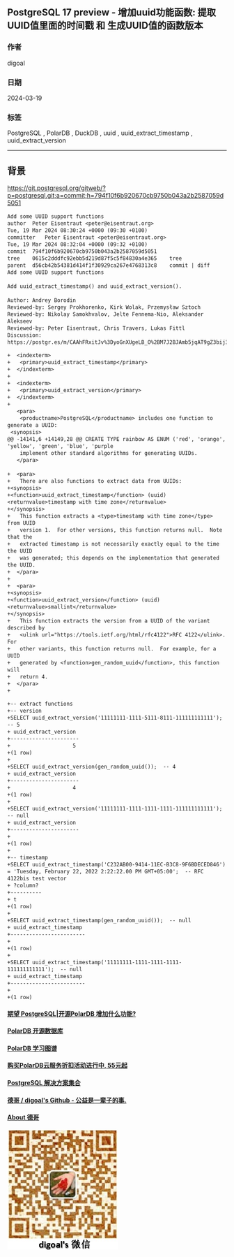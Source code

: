 ## PostgreSQL 17 preview - 增加uuid功能函数: 提取UUID值里面的时间戳 和 生成UUID值的函数版本     
                                                                              
### 作者                                                                              
digoal                                                                              
                                                                              
### 日期                                                                              
2024-03-19                                                                       
                                                                              
### 标签                                                                              
PostgreSQL , PolarDB , DuckDB , uuid , uuid_extract_timestamp , uuid_extract_version                   
                                                                              
----                                                                              
                                                                              
## 背景   
https://git.postgresql.org/gitweb/?p=postgresql.git;a=commit;h=794f10f6b920670cb9750b043a2b2587059d5051  
```  
Add some UUID support functions  
author	Peter Eisentraut <peter@eisentraut.org>	  
Tue, 19 Mar 2024 08:30:24 +0000 (09:30 +0100)  
committer	Peter Eisentraut <peter@eisentraut.org>	  
Tue, 19 Mar 2024 08:32:04 +0000 (09:32 +0100)  
commit	794f10f6b920670cb9750b043a2b2587059d5051  
tree	0615c2dddfc92ebb5d219d87f5c5f84830a4e365	tree  
parent	d56cb42b54381d414f1f30929ca267e4768313c8	commit | diff  
Add some UUID support functions  
  
Add uuid_extract_timestamp() and uuid_extract_version().  
  
Author: Andrey Borodin  
Reviewed-by: Sergey Prokhorenko, Kirk Wolak, Przemysław Sztoch  
Reviewed-by: Nikolay Samokhvalov, Jelte Fennema-Nio, Aleksander Alekseev  
Reviewed-by: Peter Eisentraut, Chris Travers, Lukas Fittl  
Discussion: https://postgr.es/m/CAAhFRxitJv%3DyoGnXUgeLB_O%2BM7J2BJAmb5jqAT9gZ3bij3uLDA%40mail.gmail.com  
```  
  
```  
+  <indexterm>  
+   <primary>uuid_extract_timestamp</primary>  
+  </indexterm>  
+  
+  <indexterm>  
+   <primary>uuid_extract_version</primary>  
+  </indexterm>  
+  
   <para>  
    <productname>PostgreSQL</productname> includes one function to generate a UUID:  
 <synopsis>  
@@ -14141,6 +14149,28 @@ CREATE TYPE rainbow AS ENUM ('red', 'orange', 'yellow', 'green', 'blue', 'purple  
    implement other standard algorithms for generating UUIDs.  
   </para>  
   
+  <para>  
+   There are also functions to extract data from UUIDs:  
+<synopsis>  
+<function>uuid_extract_timestamp</function> (uuid) <returnvalue>timestamp with time zone</returnvalue>  
+</synopsis>  
+   This function extracts a <type>timestamp with time zone</type> from UUID  
+   version 1.  For other versions, this function returns null.  Note that the  
+   extracted timestamp is not necessarily exactly equal to the time the UUID  
+   was generated; this depends on the implementation that generated the UUID.  
+  </para>  
+  
+  <para>  
+<synopsis>  
+<function>uuid_extract_version</function> (uuid) <returnvalue>smallint</returnvalue>  
+</synopsis>  
+   This function extracts the version from a UUID of the variant described by  
+   <ulink url="https://tools.ietf.org/html/rfc4122">RFC 4122</ulink>.  For  
+   other variants, this function returns null.  For example, for a UUID  
+   generated by <function>gen_random_uuid</function>, this function will  
+   return 4.  
+  </para>  
+  
```  
  
```  
+-- extract functions  
+-- version  
+SELECT uuid_extract_version('11111111-1111-5111-8111-111111111111');  -- 5  
+ uuid_extract_version   
+----------------------  
+                    5  
+(1 row)  
+  
+SELECT uuid_extract_version(gen_random_uuid());  -- 4  
+ uuid_extract_version   
+----------------------  
+                    4  
+(1 row)  
+  
+SELECT uuid_extract_version('11111111-1111-1111-1111-111111111111');  -- null  
+ uuid_extract_version   
+----------------------  
+                       
+(1 row)  
+  
+-- timestamp  
+SELECT uuid_extract_timestamp('C232AB00-9414-11EC-B3C8-9F6BDECED846') = 'Tuesday, February 22, 2022 2:22:22.00 PM GMT+05:00';  -- RFC 4122bis test vector  
+ ?column?   
+----------  
+ t  
+(1 row)  
+  
+SELECT uuid_extract_timestamp(gen_random_uuid());  -- null  
+ uuid_extract_timestamp   
+------------------------  
+   
+(1 row)  
+  
+SELECT uuid_extract_timestamp('11111111-1111-1111-1111-111111111111');  -- null  
+ uuid_extract_timestamp   
+------------------------  
+   
+(1 row)  
```  
    
  
#### [期望 PostgreSQL|开源PolarDB 增加什么功能?](https://github.com/digoal/blog/issues/76 "269ac3d1c492e938c0191101c7238216")
  
  
#### [PolarDB 开源数据库](https://openpolardb.com/home "57258f76c37864c6e6d23383d05714ea")
  
  
#### [PolarDB 学习图谱](https://www.aliyun.com/database/openpolardb/activity "8642f60e04ed0c814bf9cb9677976bd4")
  
  
#### [购买PolarDB云服务折扣活动进行中, 55元起](https://www.aliyun.com/activity/new/polardb-yunparter?userCode=bsb3t4al "e0495c413bedacabb75ff1e880be465a")
  
  
#### [PostgreSQL 解决方案集合](../201706/20170601_02.md "40cff096e9ed7122c512b35d8561d9c8")
  
  
#### [德哥 / digoal's Github - 公益是一辈子的事.](https://github.com/digoal/blog/blob/master/README.md "22709685feb7cab07d30f30387f0a9ae")
  
  
#### [About 德哥](https://github.com/digoal/blog/blob/master/me/readme.md "a37735981e7704886ffd590565582dd0")
  
  
![digoal's wechat](../pic/digoal_weixin.jpg "f7ad92eeba24523fd47a6e1a0e691b59")
  
